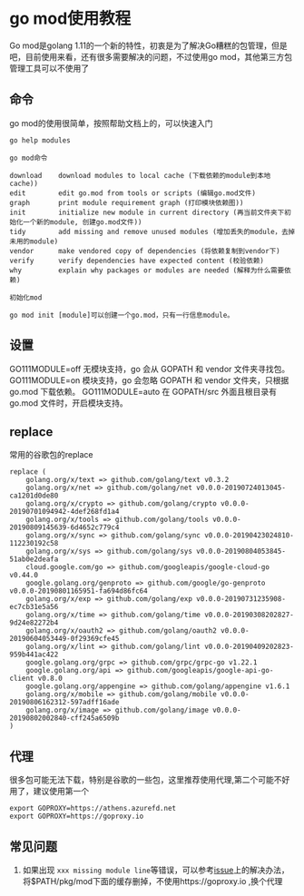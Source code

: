 # go mod使用教程
Go mod是golang 1.11的一个新的特性，初衷是为了解决Go糟糕的包管理，但是吧，目前使用来看，还有很多需要解决的问题，不过使用go mod，其他第三方包管理工具可以不使用了

## 命令
go mod的使用很简单，按照帮助文档上的，可以快速入门
```
go help modules

go mod命令

download    download modules to local cache (下载依赖的module到本地cache))
edit        edit go.mod from tools or scripts (编辑go.mod文件)
graph       print module requirement graph (打印模块依赖图))
init        initialize new module in current directory (再当前文件夹下初始化一个新的module, 创建go.mod文件))
tidy        add missing and remove unused modules (增加丢失的module，去掉未用的module)
vendor      make vendored copy of dependencies (将依赖复制到vendor下)
verify      verify dependencies have expected content (校验依赖)
why         explain why packages or modules are needed (解释为什么需要依赖)

初始化mod

go mod init [module]可以创建一个go.mod，只有一行信息module。
```

## 设置

GO111MODULE=off 无模块支持，go 会从 GOPATH 和 vendor 文件夹寻找包。
GO111MODULE=on  模块支持，go 会忽略 GOPATH 和 vendor 文件夹，只根据 go.mod 下载依赖。
GO111MODULE=auto 在 GOPATH/src 外面且根目录有 go.mod 文件时，开启模块支持。

## replace
常用的谷歌包的replace
```
replace (
    golang.org/x/text => github.com/golang/text v0.3.2
    golang.org/x/net => github.com/golang/net v0.0.0-20190724013045-ca1201d0de80
    golang.org/x/crypto => github.com/golang/crypto v0.0.0-20190701094942-4def268fd1a4
    golang.org/x/tools => github.com/golang/tools v0.0.0-20190809145639-6d4652c779c4
    golang.org/x/sync => github.com/golang/sync v0.0.0-20190423024810-112230192c58
    golang.org/x/sys => github.com/golang/sys v0.0.0-20190804053845-51ab0e2deafa
    cloud.google.com/go => github.com/googleapis/google-cloud-go v0.44.0
    google.golang.org/genproto => github.com/google/go-genproto v0.0.0-20190801165951-fa694d86fc64
    golang.org/x/exp => github.com/golang/exp v0.0.0-20190731235908-ec7cb31e5a56
    golang.org/x/time => github.com/golang/time v0.0.0-20190308202827-9d24e82272b4
    golang.org/x/oauth2 => github.com/golang/oauth2 v0.0.0-20190604053449-0f29369cfe45
    golang.org/x/lint => github.com/golang/lint v0.0.0-20190409202823-959b441ac422
    google.golang.org/grpc => github.com/grpc/grpc-go v1.22.1
    google.golang.org/api => github.com/googleapis/google-api-go-client v0.8.0
    google.golang.org/appengine => github.com/golang/appengine v1.6.1
    golang.org/x/mobile => github.com/golang/mobile v0.0.0-20190806162312-597adff16ade
    golang.org/x/image => github.com/golang/image v0.0.0-20190802002840-cff245a6509b
)
```

## 代理
很多包可能无法下载，特别是谷歌的一些包，这里推荐使用代理,第二个可能不好用了，建议使用第一个
```
export GOPROXY=https://athens.azurefd.net
export GOPROXY=https://goproxy.io
```

## 常见问题
1. 如果出现 ```xxx missing module line```等错误，可以参考[issue](https://github.com/bilibili/kratos/issues/231)上的解决办法，将$PATH/pkg/mod下面的缓存删掉，不使用https://goproxy.io ,换个代理

